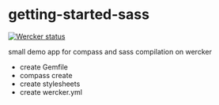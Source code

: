 getting-started-sass
====================

[![Wercker status](https://app.wercker.com/status/be7bd3a159ec607d1ba67896bb641e4a/m)](https://app.wercker.com/project/bykey/be7bd3a159ec607d1ba67896bb641e4a)


small demo app for compass and sass compilation on wercker

* create Gemfile
* compass create
* create stylesheets
* create wercker.yml
